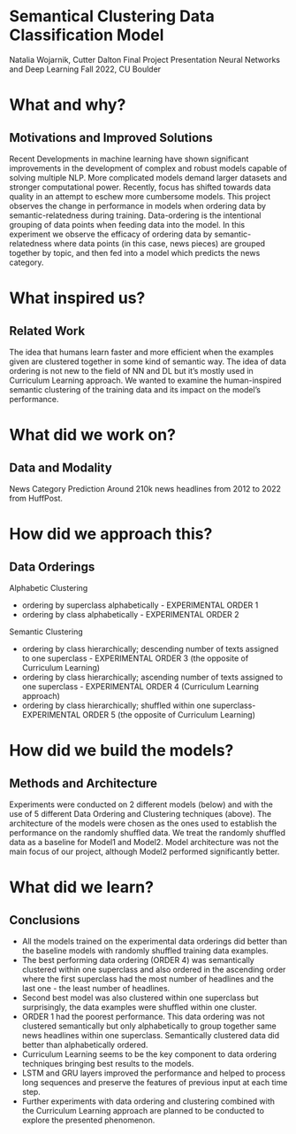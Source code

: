# Semantical Clustering Data Classification Model

Natalia Wojarnik, Cutter Dalton
Final Project Presentation
Neural Networks and Deep Learning
Fall 2022, CU Boulder

# What and why?
## Motivations and Improved Solutions

Recent Developments in machine learning have shown significant improvements in
the development of complex and robust models capable of solving multiple NLP.
More complicated models demand larger datasets and stronger computational
power. Recently, focus has shifted towards data quality in an attempt to eschew
more cumbersome models. This project observes the change in performance in
models when ordering data by semantic-relatedness during training.
Data-ordering is the intentional grouping of data points when feeding data into the
model. In this experiment we observe the efficacy of ordering data by
semantic-relatedness where data points (in this case, news pieces) are grouped
together by topic, and then fed into a model which predicts the news category.

# What inspired us?
## Related Work
The idea that humans learn faster and more efficient when the examples
given are clustered together in some kind of semantic way. The idea of data
ordering is not new to the field of NN and DL but it’s mostly used in
Curriculum Learning approach. We wanted to examine the human-inspired
semantic clustering of the training data and its impact on the model’s
performance.

# What did we work on?
## Data and Modality
News Category Prediction
Around 210k news headlines from 2012 to 2022 from HuffPost.

# How did we approach this?
## Data Orderings
Alphabetic Clustering
* ordering by superclass alphabetically - EXPERIMENTAL
ORDER 1
* ordering by class alphabetically - EXPERIMENTAL ORDER
2

Semantic Clustering
* ordering by class hierarchically; descending number of
texts assigned to one superclass - EXPERIMENTAL
ORDER 3 (the opposite of Curriculum Learning)
* ordering by class hierarchically; ascending number of texts
assigned to one superclass - EXPERIMENTAL ORDER 4
(Curriculum Learning approach)
* ordering by class hierarchically; shuffled within one
superclass- EXPERIMENTAL ORDER 5 (the opposite of
Curriculum Learning)

# How did we build the models?
## Methods and Architecture

Experiments were conducted on 2 different models (below) and with the use
of 5 different Data Ordering and Clustering techniques (above). The
architecture of the models were chosen as the ones used to establish the
performance on the randomly shuffled data. We treat the randomly shuffled
data as a baseline for Model1 and Model2. Model architecture was not the
main focus of our project, although Model2 performed significantly better.

# What did we learn?
## Conclusions
* All the models trained on the experimental data orderings did better than the baseline
models with randomly shuffled training data examples.
* The best performing data ordering (ORDER 4) was semantically clustered within one
superclass and also ordered in the ascending order where the first superclass had the
most number of headlines and the last one - the least number of headlines.
* Second best model was also clustered within one superclass but surprisingly, the data
examples were shuffled within one cluster.
* ORDER 1 had the poorest performance. This data ordering was not clustered
semantically but only alphabetically to group together same news headlines within one
superclass. Semantically clustered data did better than alphabetically ordered.
* Curriculum Learning seems to be the key component to data ordering techniques
bringing best results to the models.
* LSTM and GRU layers improved the performance and helped to process long
sequences and preserve the features of previous input at each time step.
* Further experiments with data ordering and clustering combined with the Curriculum
Learning approach are planned to be conducted to explore the presented phenomenon.
